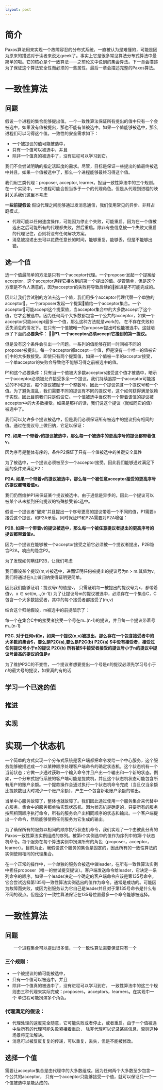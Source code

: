 ```yaml
---
layout: post
---
```


简介
===

Paxos算法用来实现一个故障容忍的分布式系统，一直被认为是难懂的，可能是因为原来的描述对于读者来说太greek了。事实上它是很多常见算法分布式算法中最简单的啦。它的核心是个一致算法——之前论文中说到的集会算法。下一章会描述为了保证这个算法安全性而必须的一些属性。最后一章会描述完整的Paxos算法。


一致性算法
========

问题
----
假设一个进程的集合能够提出值。一个一致性算法保证所有提出的值中只有一个会被选中。如果没有值被提出，那也不能有值被选中。如果一个值能够被选中，那么进程们可以习得这个值。一致性的安全需求如下：
* 一个被提议的值可能被选中，
* 只有一个值可以被选中，并且
* 除非一个值真的被选中了，没有进程可以学习到它。

我们不会尝试明确的指定活跃度的需求。尽管，目标是保证一些提出的值最终被选中并且，如果一个值被选中了，那么一个进程能够最终习得这个值。

我们用三类代理：proposer, acceptor, learner。担当一致性算法中的三个规则。在一个实现中，一个进程可能会担当多于一个的代理角色。但是从代理到进程的映射关系我们这里不考虑

**一些前提假设**
假设代理之间能够通过发消息通信，我们使用常见的异步、非拜占庭模式，
* 代理可能以任何速度操作，可能因为停止个失败，可能重启。因为在一个值被选出之后可能所有的代理都失败，然后重启。除非有些信息被一个失败又重启的代理记住，否则将没有任何解决方案。
* 消息被投递出去可以花费任意长的时间，能够重复，能够丢，但是不能够出错。

选一个值
-------
选一个值最简单的方法是只有一个acceptor代理。一个proposer发起一个提案给acceptor，这个acceptor选择它接收到的第一个提出的值。尽管简单，但是这个方案是不令人满意的，因为acceptor的失败将导致后续的推进是不可能完成的。

因此让我们尝试别的方法去选一个值，我们用多个acceptor代理代替一个单独的acceptor。一个proposer发起一个提案值给一个acceptor集合。一个acceptor可能accept这个提案值，当acceptor集合中的大多数accept了这个值，它才会被选中。因为任何两个大多数都包含一个公共的acceptor，如果一个acceptor只能accept最多一个值，那么这种方法就是work的。
在不存在失败和丢失消息的情况下。在只有一个值被唯一的proposer提出时也能被选中。这就暗示了下面的**必要条件**：
**P1. 一个acceptor必须accept它接到的第一提议。**

但是没有这个条件会引出一个问题。一系列的值能够在同一时间被不同的proposer被提出。每一个acceptor都accept一个值，但是没有一个唯一的值被它们中的大多数接受。即使只有两个提案值，如果一个值被一半的acceptor接受，一个单acceptor的失败会导致他不能够习得之前被选中的值。

P1和这个必要条件：只有当一个值被大多数acceptors接受这个值才被选中，暗示一个acceptor必须被允许接受多余一个提议。我们持续追踪一个acceptor可能接受的不同提议，每个提议被赋予一个整数号。因此一个提议包含一个提议号和一个值。为了避免混乱，我们需要不同的提议有不同的提议号，这个如何获得满足依赖于实现，因此目前我们只是假设它。一个值被选中当仅有一个带着该值的提议被acceptor中的大多数接受。如果是那样的话，我们说这个提议（就如同它的值）被选中了。

我们可以允许多个提议被选中，但是我们必须保证所有被选中的提议拥有相同的值。通过在提议号上做归纳，它足以保证：

**P2. 如果一个带着v的提议被选中，那么每一个被选中的更高序号的提议都带着值v。**

因为序号是整体有序的，条件P2保证了只有一个值被选中的关键安全属性

为了被选中，一个提议必须被至少一个acceptor接受。因此我们能够通过满足下面的条件来满足P2：

**P2A. 如果一个带着v的提议被选中，那么每一个被任意acceptor接受的更高序号的提议都带着值v。**

我们仍然维护P1来保证某个提议被选中。由于通信是异步的，因此一个提议可以被某个从未接到任何提议的特殊接受者c选中。

假设一个提议者"醒来"并且提出一个序号更高的提议带着一个不同的值，P1需要c接受这个提议，和P2A矛盾。同时保证P1和P2A需要对P2A增强：

**P2B. 如果一个带着v的提议被选中，那么每一个被任意提议者提出的更高序号的提议都带着值v。**

因为一个提议在能够被一个acceptor接受之前它必须被一个提议者提出，P2B隐含P2A，响应的隐含P2。

为了发现如何瞒住P2B，让我们考虑

我们假设某个提议(m,v)被选中，进而证明任何被提出的提议号为n > m.其值为v。我们将通过在n上做归纳使得证明更简单。

因此我们能够证明：提议号n的值是v，
只需证明每一被提出的提议号为x，都带着值v，x ∈ set(m,..,(n-1))
为了让提议号m的提议被选中，必须存在一个集合C，C包含一个大多数接受者，其中的每个接受者都接受了(m,v)

结合这个归纳假设，m被选中的前提暗示了：

每一个在集合C中的接受者接受一个号在m..(n-1)的提议，并且每一个提议带着号m..(n-1)

**P2C. 对于任何v和n，如果一个提议(n,v)被提出，那么存在一个包含接受者中的大多数的集合S，要么是P2C(a),要么是P2C(b)**
**P2C(a) S中没有接受者，接受过任何提议号小于n的提议**
**P2C(b) 所有被S中接受者接受的提议号小于n的提议中提议号最高的提议的值是v**

为了维护P2C的不变性，一个提议者想要提出一个号是n的提议必须先学习号小于n的最大号的提议，如果真的有的话

学习一个已选的值
-------------

推进
----

实现
----


实现一个状态机
============

一个简单的方式实现一个分布式系统是客户端都把命令发给一个中心服务，这个服务能够被描述成一个以某种顺序处理客户端命令的确定状态机。这个状态机有一个当前状态；它做一步通过获取一个输入命令并且产出一个输出和一个新的状态。例如，一个分布式银行系统的客户端可能是提款机，并且这个状态机状态可能包含所有用户的账户余额。一个提款操作会通过执行一个状态机命令完成（当且仅当余额比提款数目大时减少一个账户余额），产生一个包含新老账户余额的输出。

当单中心服务故障了，整体也就故障了。我们因此通过使用一个服务集合来代替中心服务。集合中的服务都单独实现状态机。因为状态机是确定的，只要所有的服务按照相同顺序执行命令，所有的服务会产出相同顺序的状态和输出。一个客户端提出一个命令，然后能够使用任何服务为它生成的输出。

为了确保所有的服务以相同的顺序执行状态机命令，我们实现了一个由彼此分离的Paxos一致性算法实例组成的序列。被第i个实例选中的值作为序列中的第i个状态机命令。每个服务在每个算法实例中扮演所有的角色（proposer，acceptor，learner）。目前为止，我假设这个服务的集合是固定的，因此所有的一致性算法的实例使用相同的代理集合。

在一个正常的操作中，一个单独的服务会被选中做leader，在所有一致性算法实例中担任proposer（唯一的尝试提交提议）。客户端发送命令给leader，它决定一系列命令的顺序。如果一个leader决定一个确定的客户端命令应该是第135号命令，它会尝试选择第135号一致性算法实例选出的值作为命令。通常是成功的。可能因为故障而失败，或因为别服务认为它自己是leader并且对于第135号命令是什么有不同的观点。但是这个一致性算法保证在135号位置最多一个命令能够被选择。

























# 一致性算法
## 问题
&emsp;&emsp;一个进程集合可以提出很多值，一个一致性算法需要保证只有一个
### 三个规则：
* 一个被提议的值可能被选中，
* 只有一个值可以被选中，并且
* 除非一个值真的被选中了，没有进程可以学习到它。
一致性算法中的这三个规则由三种代理来实际完成：proposers，acceptors，learners。在实现中一个
单进程可能扮演多个角色。
### 代理满足的假设：
* 代理处理的速度完全随意，它可能失败或者停止，或者重启。由于一个值被选中后所有的代理可能失败紧接着重启，
除非代理可以记录某些信息，否则这种场景将无法解决。
* 消息可以被反反复复的传递，可以重复，丢失，但是不能被修改。
## 选择一个值
需要让acceptor集合是由代理中的大多数组成。因为任何两个大多数至少包含一个公共的acceptor，
只有一个acceptor只能够接受一个值，就可以保证只一个一个值被选中是能达成的。
